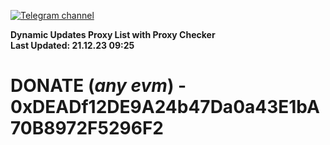 [![Telegram channel](https://img.shields.io/endpoint?url=https://runkit.io/damiankrawczyk/telegram-badge/branches/master?url=https://t.me/n4z4v0d)](https://t.me/n4z4v0d) 

**Dynamic Updates Proxy List with Proxy Checker**  
**Last Updated: 21.12.23 09:25**

# DONATE (_any evm_) - 0xDEADf12DE9A24b47Da0a43E1bA70B8972F5296F2
